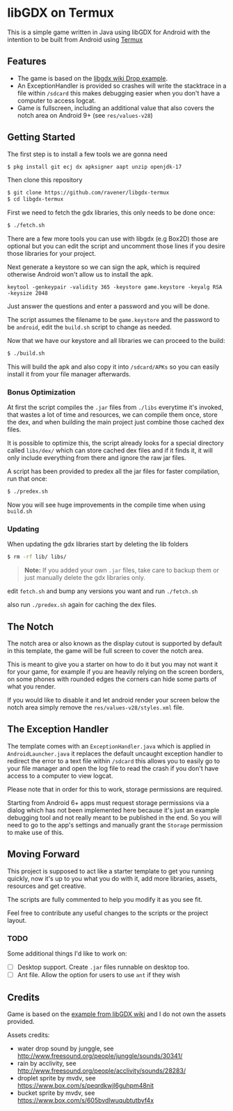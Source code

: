 # libGDX on Termux
This is a simple game written in Java using libGDX for Android with the intention to be built from Android using [Termux](https://termux.com)

## Features
- The game is based on the [libgdx wiki Drop example](https://libgdx.com/wiki/start/a-simple-game).
- An ExceptionHandler is provided so crashes will write the stacktrace in a file within `/sdcard` this makes debugging easier when you don't have a computer to access logcat.
- Game is fullscreen, including an additional value that also covers the notch area on Android 9+ (see `res/values-v28`)

## Getting Started
The first step is to install a few tools we are gonna need
```sh
$ pkg install git ecj dx apksigner aapt unzip openjdk-17
```
Then clone this repository
```sh
$ git clone https://github.com/ravener/libgdx-termux
$ cd libgdx-termux
```
First we need to fetch the gdx libraries, this only needs to be done once:
```sh
$ ./fetch.sh
```

There are a few more tools you can use with libgdx (e.g Box2D) those are optional but you can edit the script and uncomment those lines if you desire those libraries for your project.

Next generate a keystore so we can sign the apk, which is required otherwise Android won't allow us to install the apk.
```
keytool -genkeypair -validity 365 -keystore game.keystore -keyalg RSA -keysize 2048
```
Just answer the questions and enter a password and you will be done.

The script assumes the filename to be `game.keystore` and the password to be `android`, edit the `build.sh` script to change as needed.

Now that we have our keystore and all libraries we can proceed to the build:
```sh
$ ./build.sh
```
This will build the apk and also copy it into `/sdcard/APKs` so you can easily install it from your file manager afterwards.

### Bonus Optimization
At first the script compiles the `.jar` files from `./libs` everytime it's invoked, that wastes a lot of time and resources, we can compile them once, store the dex, and when building the main project just combine those cached dex files.

It is possible to optimize this, the script already looks for a special directory called `libs/dex/` which can store cached dex files and if it finds it, it will only include everything from there and ignore the raw jar files.

A script has been provided to predex all the jar files for faster compilation, run that once:
```sh
$ ./predex.sh
```

Now you will see huge improvements in the compile time when using `build.sh`

### Updating
When updating the gdx libraries start by deleting the lib folders
```sh
$ rm -rf lib/ libs/
```
> **Note:** If you added your own `.jar` files, take care to backup them or just manually delete the gdx libraries only.

edit `fetch.sh` and bump any versions you want and run `./fetch.sh`

also run `./predex.sh` again for caching the dex files.

## The Notch
The notch area or also known as the display cutout is supported by default in this template, the game will be full screen to cover the notch area.

This is meant to give you a starter on how to do it but you may not want it for your game, for example if you are heavily relying on the screen borders, on some phones with rounded edges the corners can hide some parts of what you render.

If you would like to disable it and let android render your screen below the notch area simply remove the `res/values-v28/styles.xml` file.

## The Exception Handler
The template comes with an `ExceptionHandler.java` which is applied in `AndroidLauncher.java` it replaces the default uncaught exception handler to redirect the error to a text file within `/sdcard` this allows you to easily go to your file manager and open the log file to read the crash if you don't have access to a computer to view logcat.

Please note that in order for this to work, storage permissions are required.

Starting from Android 6+ apps must request storage permissions via a dialog which has not been implemented here because it's just an example debugging tool and not really meant to be published in the end. So you will need to go to the app's settings and manually grant the `Storage` permission to make use of this.

## Moving Forward
This project is supposed to act like a starter template to get you running quickly, now it's up to you what you do with it, add more libraries, assets, resources and get creative.

The scripts are fully commented to help you modify it as you see fit.

Feel free to contribute any useful changes to the scripts or the project layout.

### TODO
Some additional things I'd like to work on:

- [ ] Desktop support. Create `.jar` files runnable on desktop too.
- [ ] Ant file. Allow the option for users to use `ant` if they wish

## Credits
Game is based on the [example from libGDX wiki](https://libgdx.com/wiki/start/a-simple-game) and I do not own the assets provided.

Assets credits:

  * water drop sound by junggle, see <http://www.freesound.org/people/junggle/sounds/30341/>
  * rain by acclivity, see <http://www.freesound.org/people/acclivity/sounds/28283/>
  * droplet sprite by mvdv, see <https://www.box.com/s/peqrdkwjl6guhpm48nit>
  * bucket sprite by mvdv, see <https://www.box.com/s/605bvdlwuqubtutbyf4x>
